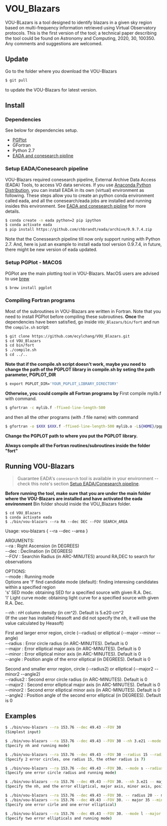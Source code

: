 # VOU_Blazars

VOU-BLazars is a tool designed to identify blazars in a given sky region based on multi-frequency information retrieved using Virtual Observatory protocols. This is the first version of the tool; a technical paper describing the tool could be found on Astronomy and Computing, 2020, 30, 100350. Any comments and suggestions are welcomed.

## Update

Go to the folder where you download the VOU-Blazars

```bash
$ git pull
```

to update the VOU-Blazars for latest version.

## Install

### Dependencies

See below for dependencies setup.

* [PGPlot](http://www.astro.caltech.edu/~tjp/pgplot/)
* GFortran
* Python 2.7
* [EADA and conesearch pipline](https://github.com/chbrandt/eada)


### Setup EADA/Conesearch pipeline

VOU-Blazars required conesearch pipeline, External Archive Data Access (EADA) Tools, to access VO data services.
If you use [Anaconda Python Distribution](https://www.anaconda.com/download/), you can install EADA in its own (virtual) environment as following.
These steps allow you to create an python conda environment called eada, and all the conesearch/eada jobs are installed and running insides this environment.
See [EADA and conesearch pipline](https://github.com/chbrandt/eada) for more details.

```bash
$ conda create -n eada python=2 pip ipython
$ conda activate eada
$ pip install https://github.com/chbrandt/eada/archive/0.9.7.4.zip
```
Note that the Conessearch pipeline till now only support runing with Python 2.7. And, here is just an example to install eada tool version 0.9.7.4, in future, there might be new version of eada updated.


### Setup PGPlot - MACOS

PGPlot are the main plotting tool in VOU-Blazars. MacOS users are advised to use [brew](https://brew.sh/)
 
```bash
$ brew install pgplot
```

### Compiling Fortran programs

Most of the subroutines in VOU-Blazars are written in Fortran.
Note that you need to install PGPlot before compiling these subroutines.
**Once** the dependencies have been satisfied, go inside `VOU_Blazars/bin/fort` and run the `compile.sh` script:

```bash
$ git clone https://github.com/ecylchang/VOU_Blazars.git
$ cd VOU_Blazars
$ cd bin/fort
$ ./compile.sh
$ cd ../..
```
**Note that if the compile.sh script doesn't work, maybe you need to change the path of the PGPLOT library in compile.sh by seting the path parameter, PGPLOT_DIR**
```bash
$ export PGPLOT_DIR='YOUR_PGPLOT_LIBRARY_DIRECTORY'
```

**Otherwise, you could compile all Fortran programs by**
First compile mylib.f with command.
```bash
$ gfortran -c mylib.f -ffixed-line-length-500
```
and then all the other programs (with .f file name) with command
```bash
$ gfortran -o $XXX $XXX.f -ffixed-line-length-500 mylib.o -L${HOME}/pgplot -lpgplot
```
**Change the PGPLOT path to where you put the PGPLOT library.**

**Always compile all the Fortran routines/subroutines inside the folder "fort"**


## Running VOU-Blazars

> Guarantee EADA's `conesearch` tool is available in your environment -- check this note's section [Setup EADA/Conesearch pipeline](#setup-eadaconesearch-pipeline).

**Before running the tool, make sure that you are under the main folder where the VOU-Blazars are installed and have activated the eada environment** Bin folder should inside the VOU_Blazars folder.

```
$ cd VOU_Blazars
$ conda activate eada
$ ./bin/vou-blazars --ra RA --dec DEC --FOV SEARCH_AREA
```

Usage: vou-blazars { --ra <degrees> --dec <degrees> --area <arcmin> }

ARGUMENTS: <br />
 --ra     : Right Ascension (in DEGREES) <br />
 --dec    : Declination (in DEGREES) <br />
 --FOV   : Searchin Radius (in ARC-MINUTES) around RA,DEC to search for observations <br />

OPTIONS: <br />
--mode    : Running mode <br />
      Options are 'f' find candidate mode (default): finding interesing candidates within a specified region <br />
                          's' SED mode: obtaining SED for a specified source with given R.A. Dec. <br />
                          'l' Light curve mode: obtaining light curve for a specified source with given R.A. Dec. <br />

--nh      : nH column density (in cm^2). Default is 5.e20 cm^2 <br />
            (If the user has installed Heasoft and did not specify the nh, it will use the value calculated by Heasoft) <br />

First and larger error region, circle (--radius) or elliptical (--major --minor --angle) <br />
--radius  : Error circle radius (in ARC-MINUTES). Default is 0 <br />
--major   : Error elliptical major axis (in ARC-MINUTES). Default is 0 <br />
--minor   : Error elliptical minor axis (in ARC-MINUTES). Default is 0 <br />
--angle   : Position angle of the error elliptical (in DEGREES). Default is 0 <br />

Second and smaller error region, circle (--radius2) or elliptical (--major2 --minor2 --angle2) <br />
--radius2 : Second error circle radius (in ARC-MINUTES). Default is 0 <br />
--major2  : Second error elliptical major axis (in ARC-MINUTES). Default is 0 <br />
--minor2  : Second error elliptical minor axis (in ARC-MINUTES). Default is 0 <br />
--angle2  : Position angle of the second error elliptical (in DEGREES). Default is 0



## Examples

```bash
$ ./bin/vou-blazars --ra 153.76 --dec 49.43 --FOV 30
(Simplest input)

$ ./bin/vou-blazars --ra 153.76 --dec 49.43 --FOV 30 --nh 3.e21 --mode s
(Specify nh and running mode)

$ ./bin/vou-blazars --ra 153.76 --dec 49.43 --FOV 30 --radius 15 --radius2 7
(Specify 2 error circles, one radius 15, the other radius is 7)

$ ./bin/vou-blazars --ra 153.76 --dec 49.43 --FOV 30. --mode s --radius 15
(Specify one error circle radius and running mode)

$ ./bin/vou-blazars --ra 153.76 --dec 49.43 --FOV 30. --nh 3.e21 -- major 15 --minor 10 --angle 120
(Specify the nh, and the error elliptical, major axis, minor axis, position angle)

$ ./bin/vou-blazars --ra 153.76 --dec 49.43 --FOV 30. -- radius 20 -- major2 15 --minor2 10 --angle2 120
$ ./bin/vou-blazars --ra 153.76 --dec 49.43 --FOV 30. -- major 35 --minor 10 --angle 120 -- radius2 20 
(Specify one error cirle and one error elliptical)

$ ./bin/vou-blazars --ra 153.76 --dec 49.43 --FOV 30. --mode l --major 15 --minor 10 --angle 120 --major2 5 --minor2 2 --angle2 90
(Specify two error ellipticals and running mode)
```

